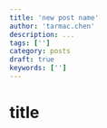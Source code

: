 ```yaml
---
title: 'new post name'
author: 'tarmac.chen'
description: ...
tags: ['']
category: posts
draft: true
keywords: ['']
---
```


# title
